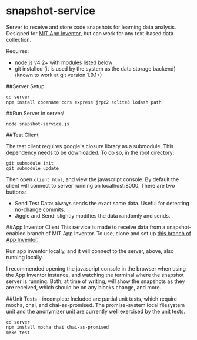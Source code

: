 # snapshot-service
Server to receive and store code snapshots for learning data analysis.
Designed for [MIT App Inventor](http://appinventor.mit.edu/explore/), but can work for any text-based data collection.

Requires:
* [node.js](http://nodejs.org) v4.2+ with modules listed below
* git installed (it is used by the system as the data storage backend) (known to work at git version 1.9.1+)

##Server Setup
```
cd server
npm install codename cors express jrpc2 sqlite3 lodash path
```

##Run Server
in server/
```
node snapshot-service.js
```
##Test Client

The test client requires google's closure library as a submodule. This dependency needs to be downloaded. To do so, in the root directory:
```
git submodule init
git submodule update
```

Then open ```client.html```, and view the javascript console. By default the client will connect to server running on localhost:8000.
There are two buttons:
* Send Test Data: always sends the exact same data. Useful for detecting no-change commits.
* Jiggle and Send: slightly modifies the data randomly and sends.

##App Inventor Client
This service is made to receive data from a snapshot-enabled branch of MIT App Inventor.
To use, clone and set up [this branch of App Inventor](https://github.com/marksherman/appinventor-sources/tree/snapshot-service).

Run app inventor locally, and it will connect to the server, above, also running locally.

I recommended opening the javascript console in the browser when using the App Inventor instance, and watching the terminal where the snapshot server is running. Both, at time of writing, will show the snapshots as they are received, which should be on any blocks change, and more.

##Unit Tests - incomplete
Included are partial unit tests, which require mocha, chai, and chai-as-promised. The promise-system local filesystem unit and the anonymizer unit are currently well exercised by the unit tests.
```
cd server
npm install mocha chai chai-as-promised
make test
```
